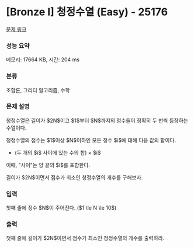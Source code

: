 # [Bronze I] 청정수열 (Easy) - 25176 

[문제 링크](https://www.acmicpc.net/problem/25176) 

### 성능 요약

메모리: 17664 KB, 시간: 204 ms

### 분류

조합론, 그리디 알고리즘, 수학

### 문제 설명

<p>청정수열은 길이가 $2N$이고 $1$부터 $N$까지의 정수들이 정확히 두 번씩 등장하는 수열이다.</p>

<p>청정수열의 점수는 $1$이상 $N$이하인 모든 정수 $i$에 대해 다음 값의 합이다.</p>

<ul>
	<li>(두 개의 $i$ 사이에 있는 수의 합) × $i$</li>
</ul>

<p>이때, "사이"는 양 끝의 $i$를 포함한다.</p>

<p>길이가 $2N$이면서 점수가 최소인 청정수열의 개수를 구해보자.</p>

### 입력 

 <p>첫째 줄에 정수 $N$이 주어진다. ($1 \le N \le 10$)</p>

### 출력 

 <p>첫째 줄에 길이가 $2N$이면서 점수가 최소인 청정수열의 개수를 출력하라.</p>

